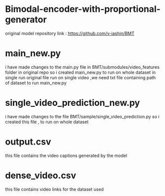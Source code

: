 # Bimodal-encoder-with-proportional-generator
original model repository link : https://github.com/v-iashin/BMT
# main_new.py
i have made changes to the main.py file in BMT/submodules/video_features folder in original repo so i created main_new.py to run on whole dataset in single run original file run on single video ,we need txt file containing path of dataset to run main_new.py
# single_video_prediction_new.py
i have made changes to the file BMT/sample/single_video_prediction.py so i created this file , to run on whole dataset
# output.csv
this file contains the video captions generated by the model
# dense_video.csv
this file contains video links for the dataset used
